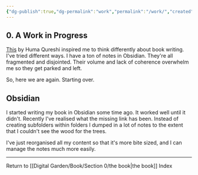 ```yaml
---
{"dg-publish":true,"dg-permalink":"work","permalink":"/work/","created":"","updated":""}
---
```



## 0. A Work in Progress

[This](https://www.instagram.com/reel/CpvTI8zo_Kg/?igshid=YmRhY2Q4MGU=) by Huma Qureshi inspired me to think differently about book writing. I've tried different ways. I have a ton of notes in Obsidian. They're all fragmented and disjointed. Their volume and lack of coherence overwhelm me so they get parked and left.

So, here we are again. Starting over. 

## Obsidian

I started writing my book in Obsidian some time ago. It worked well until it didn't. Recently I've realised what the missing link has been. Instead of creating subfolders within folders I dumped in a lot of notes to the extent that I couldn't see the wood for the trees. 

I've just reorganised all my content so that it's more bite sized, and I can manage the notes much more easily.

---

Return to [[Digital Garden/Book/Section 0/the book\|the book]] Index

